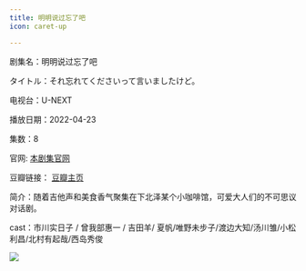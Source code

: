 ```yaml
---
title: 明明说过忘了吧
icon: caret-up

---
```


剧集名：明明说过忘了吧

タイトル：それ忘れてくださいって言いましたけど。

电视台：U-NEXT

播放日期：2022-04-23

集数：8

官网: [本剧集官网](https://video.unext.jp/title/SID0088497)

豆瓣链接： [豆瓣主页](https://movie.douban.com/subject/35811567/)


简介：随着吉他声和美食香气聚集在下北泽某个小咖啡馆，可爱大人们的不可思议对话剧。

cast：市川实日子 / 曾我部惠一 / 吉田羊/ 夏帆/唯野未步子/渡边大知/汤川雏/小松利昌/北村有起哉/西岛秀俊

![](https://listpic.tsgsanjiao.com/2022/2022mmsgwlb.jpg)